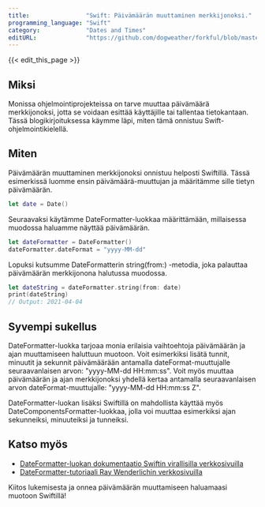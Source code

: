 ```yaml
---
title:                "Swift: Päivämäärän muuttaminen merkkijonoksi."
programming_language: "Swift"
category:             "Dates and Times"
editURL:              "https://github.com/dogweather/forkful/blob/master/content/fi/swift/converting-a-date-into-a-string.md"
---
```


{{< edit_this_page >}}

## Miksi

Monissa ohjelmointiprojekteissa on tarve muuttaa päivämäärä merkkijonoksi, jotta se voidaan esittää käyttäjille tai tallentaa tietokantaan. Tässä blogikirjoituksessa käymme läpi, miten tämä onnistuu Swift-ohjelmointikielellä.

## Miten

Päivämäärän muuttaminen merkkijonoksi onnistuu helposti Swiftillä. Tässä esimerkissä luomme ensin päivämäärä-muuttujan ja määritämme sille tietyn päivämäärän.

```Swift
let date = Date()
```

Seuraavaksi käytämme DateFormatter-luokkaa määrittämään, millaisessa muodossa haluamme näyttää päivämäärän.

```Swift
let dateFormatter = DateFormatter()
dateFormatter.dateFormat = "yyyy-MM-dd"
```

Lopuksi kutsumme DateFormatterin string(from:) -metodia, joka palauttaa päivämäärän merkkijonona halutussa muodossa.

```Swift
let dateString = dateFormatter.string(from: date)
print(dateString)
// Output: 2021-04-04
```

## Syvempi sukellus

DateFormatter-luokka tarjoaa monia erilaisia vaihtoehtoja päivämäärän ja ajan muuttamiseen haluttuun muotoon. Voit esimerkiksi lisätä tunnit, minuutit ja sekunnit päivämäärään antamalla dateFormat-muuttujalle seuraavanlaisen arvon: "yyyy-MM-dd HH:mm:ss". Voit myös muuttaa päivämäärän ja ajan merkkijonoksi yhdellä kertaa antamalla seuraavanlaisen arvon dateFormat-muuttujalle: "yyyy-MM-dd HH:mm:ss Z".

DateFormatter-luokan lisäksi Swiftillä on mahdollista käyttää myös DateComponentsFormatter-luokkaa, jolla voi muuttaa esimerkiksi ajan sekunneiksi, minuuteiksi ja tunneiksi.

## Katso myös

- [DateFormatter-luokan dokumentaatio Swiftin virallisilla verkkosivuilla](https://developer.apple.com/documentation/foundation/dateformatter)
- [DateFormatter-tutoriaali Ray Wenderlichin verkkosivuilla](https://www.raywenderlich.com/1481-nsdateformatter-tutorial-for-beginners-with-swift)

Kiitos lukemisesta ja onnea päivämäärän muuttamiseen haluamaasi muotoon Swiftillä!